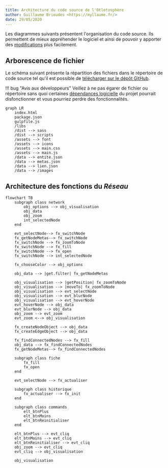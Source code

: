 ```yaml
---
title: Architecture du code source de l'Otletosphère
author: Guillaume Brioudes <https://myllaume.fr/>
date: 29/05/2020
---
```


Les diagrammes suivants présentent l'organisation du code source. Ils permettent de mieux appréhender le logiciel et ainsi de pouvoir y apporter des [modifications](../developpement/installation.md#configuration) plus facilement.

## Arborescence de fichier

Le schéma suivant présente la répartition des fichiers dans le répertoire de code source tel qu'il est possible de [télécharger sur le dépôt GitHub](./installation.md).

!!! bug "Avis aux développeurs"
	Veillez à ne pas égarer de fichier ou répertoire sans quoi certaines [dépendances logicielle](./bibliotheques.md) du projet pourrait disfonctionner et vous pourriez perdre des fonctionnalités.

```mermaid
graph LR
	index.html
	package.json
	gulpfile.js
	/libs
	/dist --> sass
	/dist --> scripts
	/assets --> font
	/assets --> icons
	/assets --> main.css
	/assets --> main.js
	/data --> entite.json
	/data --> metas.json
	/data --> lien.json
	/data --> /images
```

## Architecture des fonctions du *Réseau*

```mermaid
flowchart TB
    subgraph class network
        obj_options --> obj_visualisation
        obj_data
        obj_zoom
        int_selectedNode
    end

    evt_selectNode--> fx_switchNode
    fx_getNodeMetas--> fx_switchNode
    fx_switchNode --> fx_zoomToNode
    fx_switchNode --> fx_fill
    fx_switchNode --> fx_open
    fx_switchNode --> int_selectedNode

    fx_chooseColor --> obj_options

    obj_data --> |get.filter| fx_getNodeMetas

    obj_visualisation --> |getPosition| fx_zoomToNode
    obj_visualisation --> |moveTo| fx_zoomToNode
    obj_visualisation --> evt_selectNode
    obj_visualisation --> evt_blurNode
    obj_visualisation --> evt_hoverNode
    evt_hoverNode --> obj_data
    evt_blurNode --> obj_data
    obj_zoom --> evt_zoom
    evt_zoom <--> obj_visualisation

    fx_createNodeObject --> obj_data
    fx_createEdgeObject --> obj_data

    fx_findConnectedNodes --> fx_fill
    obj_data --> fx_findConnectedNodes
    fx_getNodeMetas--> fx_findConnectedNodes

    subgraph class fiche
        fx_fill
        fx_open
    end

    evt_selectNode --> fx_actualiser

    subgraph class historique
        fx_actualiser --> fx_init
    end

    subgraph class commands
        elt_btnPlus
        elt_btnMoins
        elt_btnReinitialiser
    end

    elt_btnPlus --> evt_cliq
    elt_btnMoins --> evt_cliq
    elt_btnReinitialiser --> evt_cliq
    obj_zoom --> evt_cliq
    evt_cliq --> obj_visualisation

    obj_visualisation
```